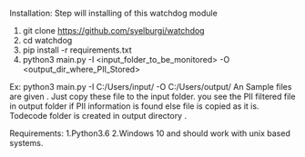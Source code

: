 Installation:
Step will installing of this watchdog module
1. git clone https://github.com/syelburgi/watchdog
2. cd watchdog
3. pip install -r requirements.txt
4. python3 main.py -I <input_folder_to_be_monitored> -O <output_dir_where_PII_Stored>

Ex: python3 main.py -I C:/Users/input/ -O C:/Users/output/
An Sample files are given . Just copy these file to the input folder. you see the PII filtered file in output folder if PII information is found else file is copied as it is.
Todecode folder is created in output directory .

Requirements:
1.Python3.6
2.Windows 10 and should work with unix based systems.
